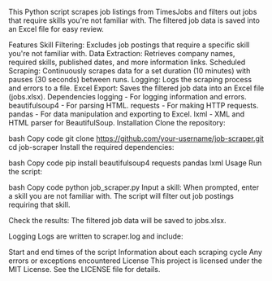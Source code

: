 This Python script scrapes job listings from TimesJobs and filters out jobs that require skills you're not familiar with. The filtered job data is saved into an Excel file for easy review.

Features
Skill Filtering: Excludes job postings that require a specific skill you're not familiar with.
Data Extraction: Retrieves company names, required skills, published dates, and more information links.
Scheduled Scraping: Continuously scrapes data for a set duration (10 minutes) with pauses (30 seconds) between runs.
Logging: Logs the scraping process and errors to a file.
Excel Export: Saves the filtered job data into an Excel file (jobs.xlsx).
Dependencies
logging - For logging information and errors.
beautifulsoup4 - For parsing HTML.
requests - For making HTTP requests.
pandas - For data manipulation and exporting to Excel.
lxml - XML and HTML parser for BeautifulSoup.
Installation
Clone the repository:

bash
Copy code
git clone https://github.com/your-username/job-scraper.git
cd job-scraper
Install the required dependencies:

bash
Copy code
pip install beautifulsoup4 requests pandas lxml
Usage
Run the script:

bash
Copy code
python job_scraper.py
Input a skill: When prompted, enter a skill you are not familiar with. The script will filter out job postings requiring that skill.

Check the results: The filtered job data will be saved to jobs.xlsx.

Logging
Logs are written to scraper.log and include:

Start and end times of the script
Information about each scraping cycle
Any errors or exceptions encountered
License
This project is licensed under the MIT License. See the LICENSE file for details.

